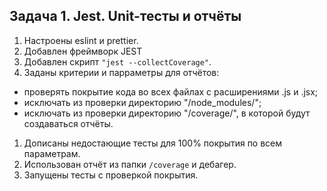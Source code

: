 ## Задача 1. Jest. Unit-тесты и отчёты  
1. Настроены eslint и prettier.
2. Добавлен фреймворк JEST
3. Добавлен скрипт `"jest --collectCoverage"`.
4. Заданы критерии и парраметры для отчётов:
- проверять покрытие кода во всех файлах с расширениями .js и .jsx;
- исключать из проверки директорию "/node_modules/";
- исключать из проверки директорию "/coverage/", в которой будут создаваться отчёты.
1. Дописаны недостающие тесты для 100% покрытия по всем параметрам.
2. Использован отчёт из папки `/coverage` и дебагер.
3. Запущены тесты с проверкой покрытия.